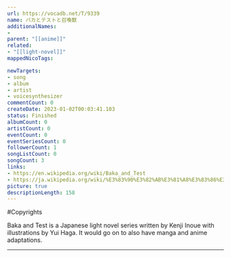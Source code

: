 ```yaml
---
url: https://vocadb.net/T/9339
name: バカとテストと召喚獣
additionalNames: 
- 
parent: "[[anime]]"
related:
- "[[light-novel]]"
mappedNicoTags:

newTargets:
- song
- album
- artist
- voicesynthesizer
commentCount: 0
createDate: 2023-01-02T00:03:41.103
status: Finished
albumCount: 0
artistCount: 0
eventCount: 0
eventSeriesCount: 0
followerCount: 1
songListCount: 0
songCount: 3
links: 
- https://en.wikipedia.org/wiki/Baka_and_Test
- https://ja.wikipedia.org/wiki/%E3%83%90%E3%82%AB%E3%81%A8%E3%83%86%E3%82%B9%E3%83%88%E3%81%A8%E5%8F%AC%E5%96%9A%E7%8D%A3
picture: true
descriptionLength: 158
---
```


#Copyrights

Baka and Test is a Japanese light novel series written by Kenji Inoue with illustrations by Yui Haga.
It would go on to also have manga and anime adaptations.

---

